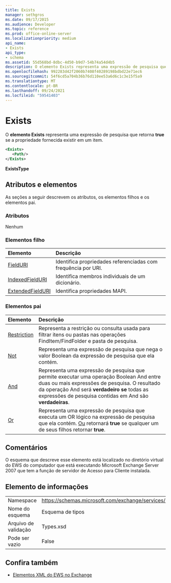```yaml
---
title: Exists
manager: sethgros
ms.date: 09/17/2015
ms.audience: Developer
ms.topic: reference
ms.prod: office-online-server
ms.localizationpriority: medium
api_name:
- Exists
api_type:
- schema
ms.assetid: 55d568bd-8dbc-4d50-b9d7-54b74a54d4b5
description: O elemento Exists representa uma expressão de pesquisa que retorna true se a propriedade fornecida existir em um item.
ms.openlocfilehash: 992283d42f2060b7408f40289198bdbd22e71ec6
ms.sourcegitcommit: 54f6cd5a704b36b76d110ee53a6d6c1c3e15f5a9
ms.translationtype: MT
ms.contentlocale: pt-BR
ms.lasthandoff: 09/24/2021
ms.locfileid: "59541403"
---
```

# <a name="exists"></a>Exists

O **elemento Exists** representa uma expressão de pesquisa que retorna **true** se a propriedade fornecida existir em um item. 
  
```xml
<Exists>
   <Path/>
</Exists>
```

 **ExistsType**
## <a name="attributes-and-elements"></a>Atributos e elementos

As seções a seguir descrevem os atributos, os elementos filhos e os elementos pai.
  
### <a name="attributes"></a>Atributos

Nenhum
  
### <a name="child-elements"></a>Elementos filho

|**Elemento**|**Descrição**|
|:-----|:-----|
|[FieldURI](fielduri.md) <br/> |Identifica propriedades referenciadas com frequência por URI.  <br/> |
|[IndexedFieldURI](indexedfielduri.md) <br/> |Identifica membros individuais de um dicionário.  <br/> |
|[ExtendedFieldURI](extendedfielduri.md) <br/> |Identifica propriedades MAPI.  <br/> |
   
### <a name="parent-elements"></a>Elementos pai

|**Elemento**|**Descrição**|
|:-----|:-----|
|[Restriction](restriction.md) <br/> |Representa a restrição ou consulta usada para filtrar itens ou pastas nas operações FindItem/FindFolder e pasta de pesquisa.  <br/> |
|[Not](not.md) <br/> |Representa uma expressão de pesquisa que nega o valor Boolean da expressão de pesquisa que ela contém.  <br/> |
|[And](and.md) <br/> |Representa uma expressão de pesquisa que permite executar uma operação Boolean And entre duas ou mais expressões de pesquisa. O resultado da operação And será **verdadeiro se** todas as expressões de pesquisa contidas em And são **verdadeiras**.  <br/> |
|[Or](or.md) <br/> |Representa uma expressão de pesquisa que executa um OR lógico na expressão de pesquisa que ela contém. [Ou](or.md) retornará **true** se qualquer um de seus filhos retornar **true**.  <br/> |
   
## <a name="remarks"></a>Comentários

O esquema que descreve esse elemento está localizado no diretório virtual do EWS do computador que está executando Microsoft Exchange Server 2007 que tem a função de servidor de Acesso para Cliente instalada.
  
## <a name="element-information"></a>Elemento de informações

|||
|:-----|:-----|
|Namespace  <br/> |https://schemas.microsoft.com/exchange/services/2006/types  <br/> |
|Nome do esquema  <br/> |Esquema de tipos  <br/> |
|Arquivo de validação  <br/> |Types.xsd  <br/> |
|Pode ser vazio  <br/> |False  <br/> |
   
## <a name="see-also"></a>Confira também



- [Elementos XML do EWS no Exchange](ews-xml-elements-in-exchange.md)

